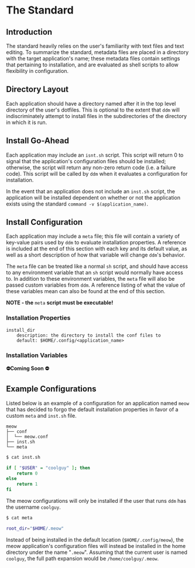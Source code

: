 # The Standard 

## Introduction

The standard heavily relies on the user's familiarity with text files and text
editing. To summarize the standard, metadata files are placed in a directory
with the target application's name; these metadata files contain settings that
pertaining to installation, and are evaluated as shell scripts to allow
flexibility in configuration.

## Directory Layout

Each application should have a directory named after it in the top level
directory of the user's dotfiles. This is optional to the extent that `ddm` will
indiscriminately attempt to install files in the subdirectories of the directory
in which it is run.

## Install Go-Ahead 

Each application may include an `isnt.sh` script. This script will return 0 to
signal that the application's configuration files should be installed;
otherwise, the script will return any non-zero return code (i.e. a failure
code). This script will be called by `ddm` when it evaluates a configuration for
installation. 

In the event that an application does not include an `inst.sh` script, the
application will be installed dependent on whether or not the application exists
using the standard `command -v $(application_name)`.

## Install Configuration

Each application may include a `meta` file; this file will contain a variety of
key-value pairs used by `ddm` to evaluate installation properties. A reference
is included at the end of this section with each key and its default value, as
well as a short description of how that variable will change `ddm`'s behavior. 

The `meta` file can be treated like a normal `sh` script, and should have access
to any environment variable that an `sh` script would normally have access to.
In addition to these environment variables, the `meta` file will also be passed
custom variables from `ddm`. A reference listing of what the value of these
variables mean can also be found at the end of this section.

**NOTE - the** `meta` **script must be executable!**

### Installation Properties
```
install_dir
    description: the directory to install the conf files to
    default: $HOME/.config/<application_name>
```

### Installation Variables

**⛔Coming Soon ⛔**

## Example Configurations 

Listed below is an example of a configuration for an application named `meow`
that has decided to forgo the default installation properties in favor of a
custom `meta` and `inst.sh` file.

```
meow
├── conf
│  └── meow.conf
├── inst.sh
└── meta
```

```sh
$ cat inst.sh

if [ "$USER" = "coolguy" ]; then
    return 0
else
    return 1
fi
```

The meow configurations will only be installed if the user that runs `ddm` has
the username `coolguy`.

```sh
$ cat meta

root_dir="$HOME/.meow"
```

Instead of being installed in the default location (`$HOME/.config/meow`), the
meow application's configuration files will instead be installed in the home
directory under the name "`.meow`". Assuming that the current user is named
`coolguy`, the full path expansion would be `/home/coolguy/.meow`.
